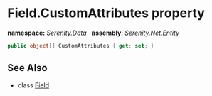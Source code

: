 # Field.CustomAttributes property
**namespace:** *[Serenity.Data](../../README.md#serenity.data-namespace)*   **assembly**: *[Serenity.Net.Entity](../../README.md)*

```csharp
public object[] CustomAttributes { get; set; }
```

## See Also

* class [Field](../Field.md)